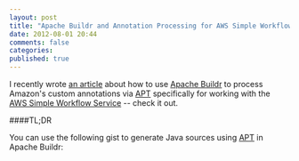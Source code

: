 ```yaml
---
layout: post
title: "Apache Buildr and Annotation Processing for AWS Simple Workflow"
date: 2012-08-01 20:44
comments: false
categories: 
published: true
---
```


<!-- more -->

I recently wrote [an article](http://mechanics.flite.com/blog/2012/07/26/using-apache-buildr-for-annotation-processing-for-amazon-simple-workflow/) about how to use [Apache Buildr](http://buildr.apache.org) to process Amazon's custom annotations via [APT](http://docs.oracle.com/javase/6/docs/technotes/guides/apt/) specifically for working with the [AWS Simple Workflow Service](http://docs.aws.amazon.com/amazonswf/2012-01-25/developerguide/swf-welcome.html) -- check it out. 

####TL;DR 

You can use the following gist to generate Java sources using [APT](http://docs.oracle.com/javase/6/docs/technotes/guides/apt/) in Apache Buildr:

<div class="row-fluid">
	<div class="span12">
		<script src="https://gist.github.com/cacoco/3137530.js"></script>
	</div>
</div>
